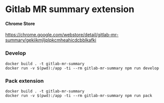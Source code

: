 # Gitlab MR summary extension

#### Chrome Store 
https://chrome.google.com/webstore/detail/gitlab-mr-summary/gekiikmjljplpkcmheahicdcbblkafki

### Develop
```shell script
docker build . -t gitlab-mr-summary
docker run -v $(pwd):/app -ti --rm gitlab-mr-summary npm run develop
```

### Pack extension
```shell script
docker build . -t gitlab-mr-summary
docker run -v $(pwd):/app -ti --rm gitlab-mr-summary npm run pack
```
